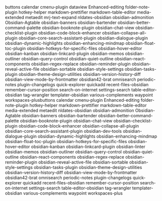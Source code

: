 buttons
calendar
cmenu-plugin
dataview
Enhanced-editing
folder-note-plugin
hotkey-helper
markdown-prettifier
markdown-table-editor
media-extended
metaedit
mrj-text-expand
nldates-obsidian
obsidian-admonition
Obsidian-Agtable
obsidian-banners
obsidian-bartender
obsidian-better-command-palette
obsidian-booknote-plugin
obsidian-chat-view
obsidian-checklist-plugin
obsidian-code-block-enhancer
obsidian-collapse-all-plugin
obsidian-core-search-assistant-plugin
obsidian-dialogue-plugin
obsidian-dynamic-highlights
obsidian-enhancing-mindmap
obsidian-float-toc-plugin
obsidian-hotkeys-for-specific-files
obsidian-hover-editor
obsidian-kanban
obsidian-linkcard-plugin
obsidian-memos
obsidian-outliner
obsidian-query-control
obsidian-quiet-outline
obsidian-react-components
obsidian-regex-replace
obsidian-reminder-plugin
obsidian-reveal-active-file
obsidian-sortable
obsidian-style-settings
obsidian-tasks-plugin
obsidian-theme-design-utilities
obsidian-version-history-diff
obsidian-view-mode-by-frontmatter
obsidian42-brat
omnisearch
periodic-notes
plugin-changelogs
quick-explorer
quickadd
recent-files-obsidian
remember-cursor-position
search-on-internet
settings-search
table-editor-obsidian
tag-wrangler
templater-obsidian
various-complements
waypoint
workspaces-plusbuttons
calendar
cmenu-plugin
Enhanced-editing
folder-note-plugin
hotkey-helper
markdown-prettifier
markdown-table-editor
media-extended
metaedit
nldates-obsidian
obsidian-admonition
Obsidian-Agtable
obsidian-banners
obsidian-bartender
obsidian-better-command-palette
obsidian-booknote-plugin
obsidian-chat-view
obsidian-checklist-plugin
obsidian-code-block-enhancer
obsidian-collapse-all-plugin
obsidian-core-search-assistant-plugin
obsidian-dev-tools
obsidian-dialogue-plugin
obsidian-dynamic-highlights
obsidian-enhancing-mindmap
obsidian-float-toc-plugin
obsidian-hotkeys-for-specific-files
obsidian-hover-editor
obsidian-kanban
obsidian-linkcard-plugin
obsidian-linter
obsidian-memos
obsidian-outliner
obsidian-query-control
obsidian-quiet-outline
obsidian-react-components
obsidian-regex-replace
obsidian-reminder-plugin
obsidian-reveal-active-file
obsidian-sortable
obsidian-style-settings
obsidian-tasks-plugin
obsidian-theme-design-utilities
obsidian-version-history-diff
obsidian-view-mode-by-frontmatter
obsidian42-brat
omnisearch
periodic-notes
plugin-changelogs
quick-explorer
quickadd
recent-files-obsidian
remember-cursor-position
search-on-internet
settings-search
table-editor-obsidian
tag-wrangler
templater-obsidian
various-complements
waypoint
workspaces-plus